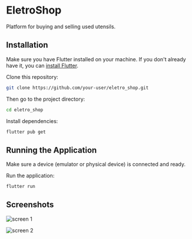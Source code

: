# EletroShop

Platform for buying and selling used utensils.

## Installation

Make sure you have Flutter installed on your machine. If you don't already have it, you can [install Flutter](https://flutter.dev/docs/get-started/install).

Clone this repository:

```bash
git clone https://github.com/your-user/eletro_shop.git
```

Then go to the project directory:

```bash
cd eletro_shop
```

Install dependencies:

```bash
flutter pub get
```

## Running the Application

Make sure a device (emulator or physical device) is connected and ready.

Run the application:

```bash
flutter run
```

## Screenshots

![screen 1](.screenshots/screen_1.png)

![screen 2](.screenshots/screen_2.png)
